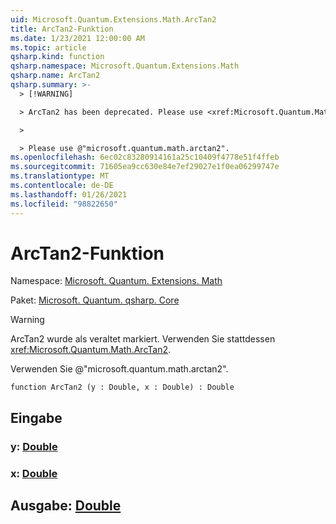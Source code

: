 ```yaml
---
uid: Microsoft.Quantum.Extensions.Math.ArcTan2
title: ArcTan2-Funktion
ms.date: 1/23/2021 12:00:00 AM
ms.topic: article
qsharp.kind: function
qsharp.namespace: Microsoft.Quantum.Extensions.Math
qsharp.name: ArcTan2
qsharp.summary: >-
  > [!WARNING]

  > ArcTan2 has been deprecated. Please use <xref:Microsoft.Quantum.Math.ArcTan2> instead.

  >

  > Please use @"microsoft.quantum.math.arctan2".
ms.openlocfilehash: 6ec02c83280914161a25c10409f4778e51f4ffeb
ms.sourcegitcommit: 71605ea9cc630e84e7ef29027e1f0ea06299747e
ms.translationtype: MT
ms.contentlocale: de-DE
ms.lasthandoff: 01/26/2021
ms.locfileid: "98822650"
---
```

# <a name="arctan2-function"></a>ArcTan2-Funktion

Namespace: [Microsoft. Quantum. Extensions. Math](xref:Microsoft.Quantum.Extensions.Math)

Paket: [Microsoft. Quantum. qsharp. Core](https://nuget.org/packages/Microsoft.Quantum.QSharp.Core)


> [!WARNING]
> ArcTan2 wurde als veraltet markiert. Verwenden Sie stattdessen <xref:Microsoft.Quantum.Math.ArcTan2>.
>
> Verwenden Sie @"microsoft.quantum.math.arctan2".



```qsharp
function ArcTan2 (y : Double, x : Double) : Double
```


## <a name="input"></a>Eingabe

### <a name="y--double"></a>y: [Double](xref:microsoft.quantum.lang-ref.double)




### <a name="x--double"></a>x: [Double](xref:microsoft.quantum.lang-ref.double)





## <a name="output--double"></a>Ausgabe: [Double](xref:microsoft.quantum.lang-ref.double)

